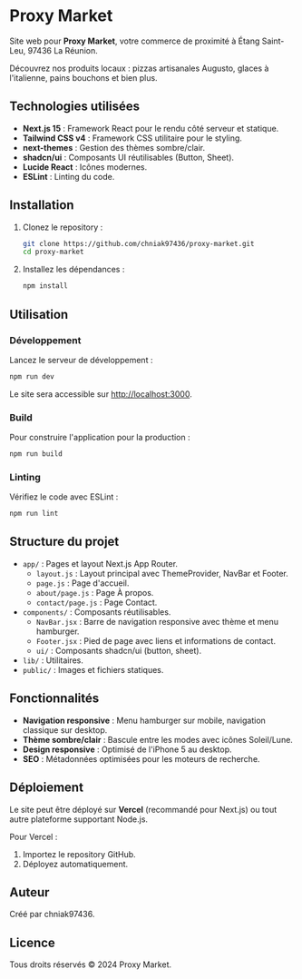 # Proxy Market

Site web pour **Proxy Market**, votre commerce de proximité à Étang Saint-Leu, 97436 La Réunion.

Découvrez nos produits locaux : pizzas artisanales Augusto, glaces à l'italienne, pains bouchons et bien plus.

## Technologies utilisées

- **Next.js 15** : Framework React pour le rendu côté serveur et statique.
- **Tailwind CSS v4** : Framework CSS utilitaire pour le styling.
- **next-themes** : Gestion des thèmes sombre/clair.
- **shadcn/ui** : Composants UI réutilisables (Button, Sheet).
- **Lucide React** : Icônes modernes.
- **ESLint** : Linting du code.

## Installation

1. Clonez le repository :
   ```bash
   git clone https://github.com/chniak97436/proxy-market.git
   cd proxy-market
   ```

2. Installez les dépendances :
   ```bash
   npm install
   ```

## Utilisation

### Développement
Lancez le serveur de développement :
```bash
npm run dev
```
Le site sera accessible sur [http://localhost:3000](http://localhost:3000).

### Build
Pour construire l'application pour la production :
```bash
npm run build
```

### Linting
Vérifiez le code avec ESLint :
```bash
npm run lint
```

## Structure du projet

- `app/` : Pages et layout Next.js App Router.
  - `layout.js` : Layout principal avec ThemeProvider, NavBar et Footer.
  - `page.js` : Page d'accueil.
  - `about/page.js` : Page À propos.
  - `contact/page.js` : Page Contact.
- `components/` : Composants réutilisables.
  - `NavBar.jsx` : Barre de navigation responsive avec thème et menu hamburger.
  - `Footer.jsx` : Pied de page avec liens et informations de contact.
  - `ui/` : Composants shadcn/ui (button, sheet).
- `lib/` : Utilitaires.
- `public/` : Images et fichiers statiques.

## Fonctionnalités

- **Navigation responsive** : Menu hamburger sur mobile, navigation classique sur desktop.
- **Thème sombre/clair** : Bascule entre les modes avec icônes Soleil/Lune.
- **Design responsive** : Optimisé de l'iPhone 5 au desktop.
- **SEO** : Métadonnées optimisées pour les moteurs de recherche.

## Déploiement

Le site peut être déployé sur **Vercel** (recommandé pour Next.js) ou tout autre plateforme supportant Node.js.

Pour Vercel :
1. Importez le repository GitHub.
2. Déployez automatiquement.

## Auteur

Créé par chniak97436.

## Licence

Tous droits réservés © 2024 Proxy Market.
